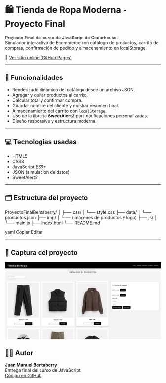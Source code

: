 # 🛍️ Tienda de Ropa Moderna - Proyecto Final

Proyecto Final del curso de JavaScript de Coderhouse.  
Simulador interactivo de Ecommerce con catálogo de productos, carrito de compras, confirmación de pedido y almacenamiento en localStorage.

🔗 [Ver sitio online (GitHub Pages)](https://juanmabenta.github.io/tienda-ropa-final-juan25/)

---

## 🧩 Funcionalidades

- Renderizado dinámico del catálogo desde un archivo JSON.
- Agregar y quitar productos al carrito.
- Calcular total y confirmar compra.
- Guardar nombre del cliente y mostrar resumen final.
- Almacenamiento del carrito con `localStorage`.
- Uso de la librería **SweetAlert2** para notificaciones personalizadas.
- Diseño responsive y estructura moderna.

---

## 💻 Tecnologías usadas

- HTML5  
- CSS3  
- JavaScript ES6+  
- JSON (simulación de datos)  
- SweetAlert2

---

## 🗂️ Estructura del proyecto

ProyectoFinalBentaberry/
│
├── css/
│ └── style.css
├── data/
│ └── productos.json
├── img/
│ └── (imágenes de productos y logo)
├── js/
│ └── main.js
├── index.html
└── README.md

yaml
Copiar
Editar

---

## 📸 Captura del proyecto

![Captura del sitio](./img/captura.png)


## 👨‍💻 Autor

**Juan Manuel Bentaberry**  
Entrega final del curso de JavaScript  
[Código en GitHub](https://github.com/juanmabenta/tienda-ropa-final-juan25)
